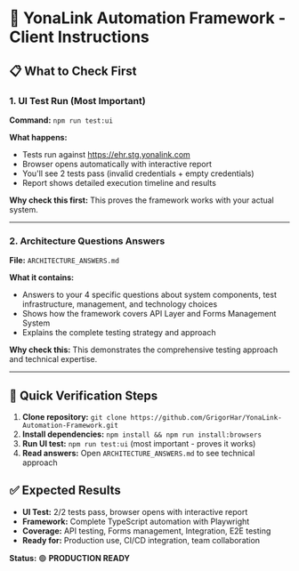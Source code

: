 # 🚀 YonaLink Automation Framework - Client Instructions

## 📋 **What to Check First**

### **1. UI Test Run (Most Important)**
**Command:** `npm run test:ui`

**What happens:**
- Tests run against https://ehr.stg.yonalink.com
- Browser opens automatically with interactive report
- You'll see 2 tests pass (invalid credentials + empty credentials)
- Report shows detailed execution timeline and results

**Why check this first:** This proves the framework works with your actual system.

---

### **2. Architecture Questions Answers**
**File:** `ARCHITECTURE_ANSWERS.md`

**What it contains:**
- Answers to your 4 specific questions about system components, test infrastructure, management, and technology choices
- Shows how the framework covers API Layer and Forms Management System
- Explains the complete testing strategy and approach

**Why check this:** This demonstrates the comprehensive testing approach and technical expertise.

---

## 🎯 **Quick Verification Steps**

1. **Clone repository:** `git clone https://github.com/GrigorHar/YonaLink-Automation-Framework.git`
2. **Install dependencies:** `npm install && npm run install:browsers`
3. **Run UI test:** `npm run test:ui` (most important - proves it works)
4. **Read answers:** Open `ARCHITECTURE_ANSWERS.md` to see technical approach

## ✅ **Expected Results**

- **UI Test:** 2/2 tests pass, browser opens with interactive report
- **Framework:** Complete TypeScript automation with Playwright
- **Coverage:** API testing, Forms management, Integration, E2E testing
- **Ready for:** Production use, CI/CD integration, team collaboration

**Status:** 🟢 **PRODUCTION READY**
